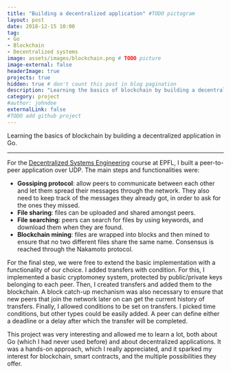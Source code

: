 ```yaml
---
title: "Building a decentralized application" #TODO pictogram
layout: post
date: 2018-12-15 10:00
tag:
- Go
- Blockchain
- Decentralized systems
image: assets/images/blockchain.png # TODO picture
image-external: false
headerImage: true
projects: true
hidden: true # don't count this post in blog pagination
description: "Learning the basics of blockchain by building a decentralized application in Go."
category: project
#author: johndoe
externalLink: false
#TODO add github project
---
```


Learning the basics of blockchain by building a decentralized application in Go.

---

For the [Decentralized Systems Engineering](http://edu.epfl.ch/coursebook/en/decentralized-systems-engineering-CS-438) course at EPFL, I built a peer-to-peer application over UDP.
The main steps and functionalities were:
- **Gossiping protocol**: allow peers to communicate between each other and let them spread their messages through the network. They also need to keep track of the messages they already got, in order to ask for the ones they missed.
- **File sharing**: files can be uploaded and shared amongst peers.
- **File searching**: peers can search for files by using keywords, and download them when they are found.
- **Blockchain mining**: files are wrapped into blocks and then mined to ensure that no two different files share the same name. Consensus is reached through the Nakamoto protocol.

For the final step, we were free to extend the basic implementation with a functionality of our choice.
I added transfers with condition.
For this, I implemented a basic cryptomoney system, protected by public/private keys belonging to each peer.
Then, I created transfers and added them to the blockchain.
A block catch-up mechanism was also necessary to ensure that new peers that join the network later on can get the current history of transfers.
Finally, I allowed conditions to be set on transfers.
I picked time conditions, but other types could be easily added.
A peer can define either a deadline or a delay after which the transfer will be completed.

This project was very interesting and allowed me to learn a lot, both about Go (which I had never used before) and about decentralized applications.
It was a hands-on approach, which I really appreciated, and it sparked my interest for blockchain, smart contracts, and the multiple possibilities they offer.
